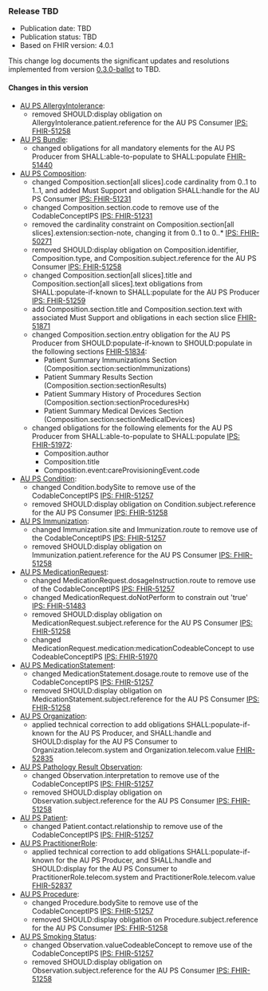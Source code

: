 ###  Release TBD
- Publication date: TBD
- Publication status: TBD
- Based on FHIR version: 4.0.1

This change log documents the significant updates and resolutions implemented from version [0.3.0-ballot](https://hl7.org.au/fhir/ps/0.3.0-ballot/index.html) to TBD.

#### Changes in this version
- [AU PS AllergyIntolerance](StructureDefinition-au-ps-allergyintolerance.html):
  - removed SHOULD:display obligation on AllergyIntolerance.patient.reference for the AU PS Consumer [IPS: FHIR-51258](https://jira.hl7.org/browse/FHIR-51258)
- [AU PS Bundle](StructureDefinition-au-ps-bundle.html):
  - changed obligations for all mandatory elements for the AU PS Producer from SHALL:able-to-populate to SHALL:populate [FHIR-51440](https://jira.hl7.org/browse/FHIR-51440)
- [AU PS Composition](StructureDefinition-au-ps-composition.html):
  - changed Composition.section[all slices].code cardinality from 0..1 to 1..1, and added Must Support and obligation SHALL:handle for the AU PS Consumer [IPS: FHIR-51231](https://jira.hl7.org/browse/FHIR-51231)
  - changed Composition.section.code to remove use of the CodableConceptIPS [IPS: FHIR-51231](https://jira.hl7.org/browse/FHIR-51231)
  - removed the cardinality constraint on Composition.section[all slices].extension:section-note, changing it from 0..1 to 0..* [IPS: FHIR-50271](https://jira.hl7.org/browse/FHIR-50271)
  - removed SHOULD:display obligation on Composition.identifier, Composition.type, and Composition.subject.reference for the AU PS Consumer [IPS: FHIR-51258](https://jira.hl7.org/browse/FHIR-51258)
  - changed Composition.section[all slices].title and Composition.section[all slices].text obligations from SHALL:populate-if-known to SHALL:populate for the AU PS Producer [IPS: FHIR-51259](https://jira.hl7.org/browse/FHIR-51259)
  - add Composition.section.title and Composition.section.text with associated Must Support and obligations in each section slice [FHIR-51871](https://jira.hl7.org/browse/FHIR-51871)
  - changed Composition.section.entry obligation for the AU PS Producer from SHOULD:populate-if-known to SHOULD:populate in the following sections [FHIR-51834](https://jira.hl7.org/browse/FHIR-51834):
    - Patient Summary Immunizations Section (Composition.section:sectionImmunizations) 
    - Patient Summary Results Section (Composition.section:sectionResults)
    - Patient Summary History of Procedures Section (Composition.section:sectionProceduresHx)
    - Patient Summary Medical Devices Section (Composition.section:sectionMedicalDevices)
  - changed obligations for the following elements for the AU PS Producer from SHALL:able-to-populate to SHALL:populate [IPS: FHIR-51972](https://jira.hl7.org/browse/FHIR-51972):
    - Composition.author
    - Composition.title
    - Composition.event:careProvisioningEvent.code
- [AU PS Condition](StructureDefinition-au-ps-condition.html):
  - changed Condition.bodySite to remove use of the CodableConceptIPS [IPS: FHIR-51257](https://jira.hl7.org/browse/FHIR-51257)
  - removed SHOULD:display obligation on Condition.subject.reference for the AU PS Consumer [IPS: FHIR-51258](https://jira.hl7.org/browse/FHIR-51258)
- [AU PS Immunization](StructureDefinition-au-ps-immunization.html):
  - changed Immunization.site and Immunization.route to remove use of the CodableConceptIPS [IPS: FHIR-51257](https://jira.hl7.org/browse/FHIR-51257)
  - removed SHOULD:display obligation on Immunization.patient.reference for the AU PS Consumer [IPS: FHIR-51258](https://jira.hl7.org/browse/FHIR-51258)
- [AU PS MedicationRequest](StructureDefinition-au-ps-medicationrequest.html):
  - changed MedicationRequest.dosageInstruction.route to remove use of the CodableConceptIPS [IPS: FHIR-51257](https://jira.hl7.org/browse/FHIR-51257)
  - changed MedicationRequest.doNotPerform to constrain out 'true' [IPS: FHIR-51483](https://jira.hl7.org/browse/FHIR-51483)
  - removed SHOULD:display obligation on MedicationRequest.subject.reference for the AU PS Consumer [IPS: FHIR-51258](https://jira.hl7.org/browse/FHIR-51258)
  - changed MedicationRequest.medication:medicationCodeableConcept to use CodeableConceptIPS [IPS: FHIR-51970](https://jira.hl7.org/browse/FHIR-51970)
- [AU PS MedicationStatement](StructureDefinition-au-ps-medicationstatement.html):
  - changed MedicationStatement.dosage.route to remove use of the CodableConceptIPS [IPS: FHIR-51257](https://jira.hl7.org/browse/FHIR-51257)
  - removed SHOULD:display obligation on MedicationStatement.subject.reference for the AU PS Consumer [IPS: FHIR-51258](https://jira.hl7.org/browse/FHIR-51258)
- [AU PS Organization](StructureDefinition-au-ps-organization.html):
  - applied technical correction to add obligations SHALL:populate-if-known for the AU PS Producer, and SHALL:handle and SHOULD:display for the AU PS Consumer to Organization.telecom.system and Organization.telecom.value [FHIR-52835](https://jira.hl7.org/browse/FHIR-52835)
- [AU PS Pathology Result Observation](StructureDefinition-au-ps-diagnosticresult-path.html):
  - changed Observation.interpretation to remove use of the CodableConceptIPS [IPS: FHIR-51257](https://jira.hl7.org/browse/FHIR-51257)
  - removed SHOULD:display obligation on Observation.subject.reference for the AU PS Consumer [IPS: FHIR-51258](https://jira.hl7.org/browse/FHIR-51258)
- [AU PS Patient](StructureDefinition-au-ps-patient.html):
  - changed Patient.contact.relationship to remove use of the CodableConceptIPS [IPS: FHIR-51257](https://jira.hl7.org/browse/FHIR-51257)
- [AU PS PractitionerRole](StructureDefinition-au-ps-practitionerrole.html):
  - applied technical correction to add obligations SHALL:populate-if-known for the AU PS Producer, and SHALL:handle and SHOULD:display for the AU PS Consumer to PractitionerRole.telecom.system and PractitionerRole.telecom.value [FHIR-52837](https://jira.hl7.org/browse/FHIR-52837)
- [AU PS Procedure](StructureDefinition-au-ps-procedure.html):
  - changed Procedure.bodySite to remove use of the CodableConceptIPS [IPS: FHIR-51257](https://jira.hl7.org/browse/FHIR-51257)
  - removed SHOULD:display obligation on Procedure.subject.reference for the AU PS Consumer [IPS: FHIR-51258](https://jira.hl7.org/browse/FHIR-51258)
- [AU PS Smoking Status](StructureDefinition-au-ps-smokingstatus.html):
  - changed Observation.valueCodeableConcept to remove use of the CodableConceptIPS [IPS: FHIR-51257](https://jira.hl7.org/browse/FHIR-51257)
  - removed SHOULD:display obligation on Observation.subject.reference for the AU PS Consumer [IPS: FHIR-51258](https://jira.hl7.org/browse/FHIR-51258)
